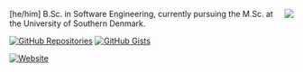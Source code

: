 [<img src="https://github-readme-stats.vercel.app/api?username=frederikstroem&show_icons=true&count_private=true&theme=aura&hide_rank=true&hide_border=true&hide_title=true&cache_seconds=3600" align="right">](#)

[he/him] B.Sc. in Software Engineering, currently pursuing the M.Sc. at the University of Southern Denmark.

[![GitHub Repositories](https://img.shields.io/badge/Public%20Repositories-GitHub-blue?logo=github)](https://github.com/frederikstroem?tab=repositories)
[![GitHub Gists](https://img.shields.io/badge/Public%20Gists-GitHub-blue?logo=github)](https://gist.github.com/frederikstroem)

[![Website](https://img.shields.io/badge/Website-frederikstroem.com-blue?logo=firefoxbrowser)](https://frederikstroem.com/)
